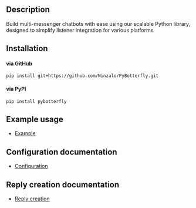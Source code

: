 ## Description

Build multi-messenger chatbots with ease using our scalable Python library, designed to simplify listener integration for various platforms

## Installation 

#### via GitHub
```shell
pip install git+https://github.com/Ninzalo/PyBotterfly.git
```

#### via PyPI
```shell
pip install pybotterfly
```


## Example usage

- [Example](https://github.com/Ninzalo/PyBotterfly/blob/master/docs/example.md)

## Configuration documentation

- [Configuration](https://github.com/Ninzalo/PyBotterfly/blob/master/docs/configuration.md)

## Reply creation documentation

- [Reply creation](https://github.com/Ninzalo/PyBotterfly/blob/master/docs/reply.md)
